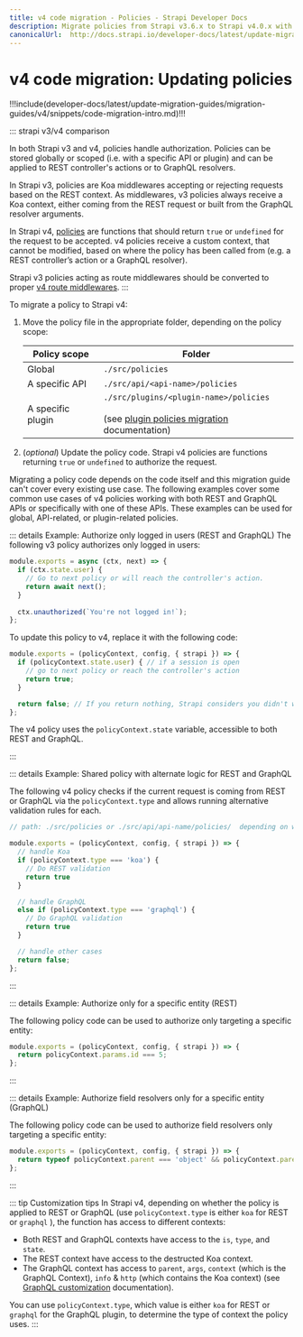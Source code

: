 ```yaml
---
title: v4 code migration - Policies - Strapi Developer Docs
description: Migrate policies from Strapi v3.6.x to Strapi v4.0.x with step-by-step instructions
canonicalUrl:  http://docs.strapi.io/developer-docs/latest/update-migration-guides/migration-guides/v4/code/backend/policies.html
---
```


# v4 code migration: Updating policies

!!!include(developer-docs/latest/update-migration-guides/migration-guides/v4/snippets/code-migration-intro.md)!!!

::: strapi v3/v4 comparison

In both Strapi v3 and v4, policies handle authorization. Policies can be stored globally or scoped (i.e. with a specific API or plugin) and can be applied to REST controller's actions or to GraphQL resolvers.

In Strapi v3, policies are Koa middlewares accepting or rejecting requests based on the REST context. As middlewares, v3 policies always receive a Koa context, either coming from the REST request or built from the GraphQL resolver arguments.

In Strapi v4, [policies](/developer-docs/latest/development/backend-customization/policies.md#policies) are functions that should return `true` or `undefined` for the request to be accepted. v4 policies receive a custom context, that cannot be modified, based on where the policy has been called from (e.g. a REST controller’s action or a GraphQL resolver).

Strapi v3 policies acting as route middlewares should be converted to proper [v4 route middlewares](/developer-docs/latest/update-migration-guides/migration-guides/v4/code/backend/route-middlewares.md).
:::

To migrate a policy to Strapi v4:

1. Move the policy file in the appropriate folder, depending on the policy scope:
  
    | Policy scope      | Folder                                                                                                                                                                                                           |
    | ----------------- | ---------------------------------------------------------------------------------------------------------------------------------------------------------------------------------------------------------------- |
    | Global            | `./src/policies`                                                                                                                                                                                                 |
    | A specific API    | `./src/api/<api-name>/policies`                                                                                                                                                                                  |
    | A specific plugin | `./src/plugins/<plugin-name>/policies`<br/><br/>(see [plugin policies migration](/developer-docs/latest/update-migration-guides/migration-guides/v4/plugin/update-folder-structure.md#moving-policies) documentation) |

2. (_optional_) Update the policy code. Strapi v4 policies are functions returning `true` or `undefined` to authorize the request.


Migrating a policy code depends on the code itself and this migration guide can't cover every existing use case. The following examples cover some common use cases of v4 policies working with both REST and GraphQL APIs or specifically with one of these APIs. These examples can be used for global, API-related, or plugin-related policies.

::: details Example: Authorize only logged in users (REST and GraphQL)
The following v3 policy authorizes only logged in users:
  
  ```jsx
  module.exports = async (ctx, next) => {
    if (ctx.state.user) {
      // Go to next policy or will reach the controller's action.
      return await next();
    }
   
    ctx.unauthorized(`You're not logged in!`);
  };
  ```
  
To update this policy to v4, replace it with the following code:
  
  ```jsx
  module.exports = (policyContext, config, { strapi }) => {
    if (policyContext.state.user) { // if a session is open
      // go to next policy or reach the controller's action
      return true;
    }
  
    return false; // If you return nothing, Strapi considers you didn't want to block the request and will let it pass
  };
  ```

The v4 policy uses the `policyContext.state` variable, accessible to both REST and GraphQL.

:::

::: details Example: Shared policy with alternate logic for REST and GraphQL

The following v4 policy checks if the current request is coming from REST or GraphQL via the `policyContext.type` and allows running alternative validation rules for each.

```jsx
// path: ./src/policies or ./src/api/api-name/policies/  depending on where you want to apply the policy

module.exports = (policyContext, config, { strapi }) => {
  // handle Koa
  if (policyContext.type === 'koa') {
    // Do REST validation
    return true
  }

  // handle GraphQL
  else if (policyContext.type === 'graphql') {
    // Do GraphQL validation
    return true
  }

  // handle other cases
  return false;
};
```

:::

::: details Example: Authorize only for a specific entity (REST)

The following policy code can be used to authorize only targeting a specific entity:

```jsx
module.exports = (policyContext, config, { strapi }) => {
  return policyContext.params.id === 5;
};
```

:::

::: details Example: Authorize field resolvers only for a specific entity (GraphQL)

The following policy code can be used to authorize field resolvers only targeting a specific entity:

```jsx
module.exports = (policyContext, config, { strapi }) => {
  return typeof policyContext.parent === 'object' && policyContext.parent.id === 5;
};
```

:::

::: tip Customization tips
In Strapi v4, depending on whether the policy is applied to REST or GraphQL (use `policyContext.type` is either `koa` for REST or `graphql` ), the function has access to different contexts:

- Both REST and GraphQL contexts have access to the `is`, `type`, and `state`.
- The REST context have access to the destructed Koa context.
- The GraphQL context has access to `parent`, `args`, `context` (which is the GraphQL Context), `info` & `http` (which contains the Koa context) (see [GraphQL customization](/developer-docs/latest/plugins/graphql.md#custom-configuration-for-resolvers) documentation).

You can use `policyContext.type`, which value is either `koa` for REST or `graphql` for the GraphQL plugin, to determine the type of context the policy uses.
:::
